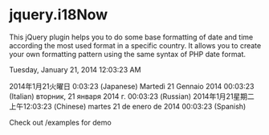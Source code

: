 jquery.i18Now
=============

This jQuery plugin helps you to do some base formatting of date and time according the most used format in a specific country. It allows you to create your own formatting pattern using the same syntax of PHP date format.

Tuesday, January 21, 2014 12:03:23 AM

2014年1月21火曜日 0:03:23 (Japanese)
Martedì 21 Gennaio 2014 00:03:23 (Italian)
вторник, 21 января 2014 г. 00:03:23 (Russian)
2014年1月21星期二 上午12:03:23 (Chinese)
martes 21 de enero de 2014 00:03:23 (Spanish)

Check out /examples for demo
